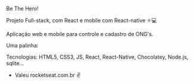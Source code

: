 Be The Hero!

Projeto Full-stack, com React e mobile com React-native ⚛💻

Aplicação web e mobile para controle e cadastro de ONG's.

Uma palinha:


Tecnologias:
HTML5, CSS3, JS, React, React-Native, Chocolatey, Node.js, sqlite... 

- Valeu rocketseat.com.br ✌ 
